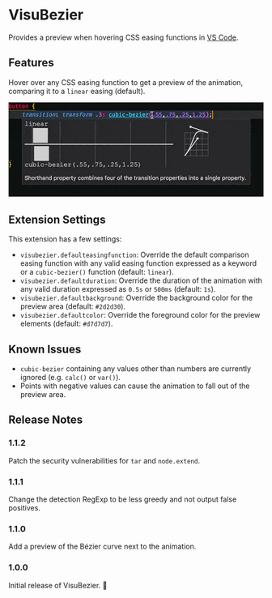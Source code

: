 # VisuBezier

Provides a preview when hovering CSS easing functions in [VS Code](https://github.com/Microsoft/vscode).

## Features

Hover over any CSS easing function to get a preview of the animation, comparing it to a `linear` easing (default).

![Hover to preview](https://raw.githubusercontent.com/chriskirknielsen/visubezier/master/preview.gif)

## Extension Settings

This extension has a few settings:

* `visubezier.defaulteasingfunction`: Override the default comparison easing function with any valid easing function expressed as a keyword or a `cubic-bezier()` function (default: `linear`).
* `visubezier.defaultduration`: Override the duration of the animation with any valid duration expressed as `0.5s` or `500ms` (default: `1s`).
* `visubezier.defaultbackground`: Override the background color for the preview area (default: `#2d2d30`).
* `visubezier.defaultcolor`: Override the foreground color for the preview elements (default: `#d7d7d7`).

## Known Issues

* `cubic-bezier` containing any values other than numbers are currently ignored (e.g. `calc()` or `var()`).
* Points with negative values can cause the animation to fall out of the preview area.

## Release Notes

### 1.1.2

Patch the security vulnerabilities for `tar` and `node.extend`.

### 1.1.1

Change the detection RegExp to be less greedy and not output false positives.

### 1.1.0

Add a preview of the Bézier curve next to the animation.

### 1.0.0

Initial release of VisuBezier. 🤘